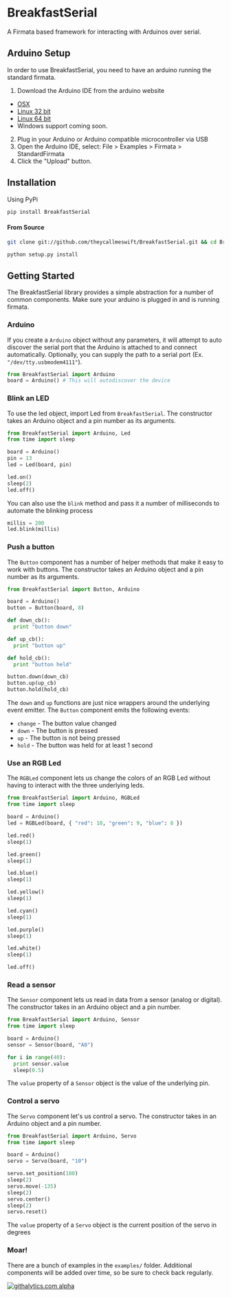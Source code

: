 # BreakfastSerial

A Firmata based framework for interacting with Arduinos over serial.

## Arduino Setup

In order to use BreakfastSerial, you need to have an arduino running the
standard firmata.

1. Download the Arduino IDE from the arduino website
  - [OSX](http://arduino.googlecode.com/files/arduino-1.0-macosx.zip)
  - [Linux 32 bit](http://arduino.googlecode.com/files/arduino-1.0-linux.tgz)
  - [Linux 64 bit](http://arduino.googlecode.com/files/arduino-1.0-linux64.tgz)
  - Windows support coming soon.
2. Plug in your Arduino or Arduino compatible microcontroller via USB
3. Open the Arduino IDE, select: File > Examples > Firmata > StandardFirmata
4. Click the "Upload" button.

## Installation

Using PyPi

``` bash
pip install BreakfastSerial
```

#### From Source

``` bash
git clone git://github.com/theycallmeswift/BreakfastSerial.git && cd BreakfastSerial

python setup.py install
```

## Getting Started

The BreakfastSerial library provides a simple abstraction for a number of
common components.  Make sure your arduino is plugged in and is running firmata.

### Arduino

If you create a `Arduino` object without any parameters, it will attempt to auto discover 
the serial port that the Arduino is attached to and connect automatically.  Optionally,
you can supply the path to a serial port (Ex. `"/dev/tty.usbmodem4111"`).

``` python
from BreakfastSerial import Arduino
board = Arduino() # This will autodiscover the device
```

### Blink an LED

To use the led object, import Led from `BreakfastSerial`.  The constructor takes an
Arduino object and a pin number as its arguments.

``` python
from BreakfastSerial import Arduino, Led
from time import sleep

board = Arduino()
pin = 13
led = Led(board, pin)

led.on()
sleep(2)
led.off()
```

You can also use the `blink` method and pass it a number of milliseconds to automate the blinking process

``` python
millis = 200
led.blink(millis)
```

### Push a button

The `Button` component has a number of helper methods that make it easy to work with buttons.
The constructor takes an Arduino object and a pin number as its arguments.

``` python
from BreakfastSerial import Button, Arduino

board = Arduino()
button = Button(board, 8)

def down_cb():
  print "button down"

def up_cb():
  print "button up"

def hold_cb():
  print "button held"

button.down(down_cb)
button.up(up_cb)
button.hold(hold_cb)
```

The `down` and `up` functions are just nice wrappers around the underlying event emitter.  The `Button`
component emits the following events:

 - `change` - The button value changed
 - `down` - The button is pressed
 - `up` - The button is not being pressed
 - `hold` - The button was held for at least 1 second

### Use an RGB Led

The `RGBLed` component lets us change the colors of an RGB Led without having to
interact with the three underlying leds.

```python
from BreakfastSerial import Arduino, RGBLed
from time import sleep

board = Arduino()
led = RGBLed(board, { "red": 10, "green": 9, "blue": 8 })

led.red()
sleep(1)

led.green()
sleep(1)

led.blue()
sleep(1)

led.yellow()
sleep(1)

led.cyan()
sleep(1)

led.purple()
sleep(1)

led.white()
sleep(1)

led.off()
```

### Read a sensor
 
The `Sensor` component lets us read in data from a sensor (analog or digital).  The constructor takes in
an Arduino object and a pin number.
 
``` python
from BreakfastSerial import Arduino, Sensor
from time import sleep

board = Arduino()
sensor = Sensor(board, "A0")

for i in range(40):
  print sensor.value
  sleep(0.5)
```

The `value` property of a `Sensor` object is the value of the underlying pin.

### Control a servo
 
The `Servo` component let's us control a servo.  The constructor takes in
an Arduino object and a pin number.
 
``` python
from BreakfastSerial import Arduino, Servo
from time import sleep

board = Arduino()
servo = Servo(board, "10")

servo.set_position(180)
sleep(2)
servo.move(-135)
sleep(2)
servo.center()
sleep(2)
servo.reset()
```

The `value` property of a `Servo` object is the current position of the servo in degrees

### Moar!

There are a bunch of examples in the `examples/` folder.  Additional components
will be added over time, so be sure to check back regularly.

[![githalytics.com alpha](https://cruel-carlota.pagodabox.com/c3bf610a9c47da4e52190bf67b5d953c "githalytics.com")](http://githalytics.com/theycallmeswift/BreakfastSerial)
